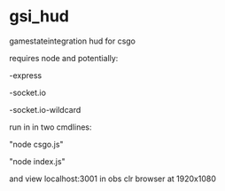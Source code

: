 # gsi_hud
gamestateintegration hud for csgo

requires node and potentially:

  -express

  -socket.io

  -socket.io-wildcard
  
run in in two cmdlines:

  "node csgo.js"

  "node index.js"
  
and view localhost:3001 in obs clr browser at 1920x1080
